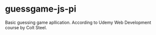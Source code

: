 # guessgame-js-pi
Basic guessing game apllication.
According to Udemy Web Development course by Colt Steel.
